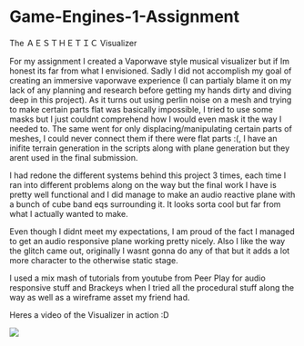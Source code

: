 # Game-Engines-1-Assignment


The ＡＥＳＴＨＥＴＩＣ Visualizer

For my assignment I created a Vaporwave style musical visualizer but if Im honest its far from what I envisioned.
Sadly I did not accomplish my goal of creating an immersive vaporwave experience (I can partialy blame it on my lack of any planning and research before getting my hands dirty and diving deep in this project). As it turns out using perlin noise on a mesh and trying to make certain parts flat was basically impossible, I tried to use some masks but I just couldnt comprehend how I would even mask it the way I needed to. The same went for only displacing/manipulating certain parts of meshes, I could never connect them if there were flat parts :(, I have an inifite terrain generation in the scripts along with plane generation but they arent used in the final submission.

I had redone the different systems behind this project 3 times, each time I ran into different problems along on the way but the final work I have is pretty well functional and I did manage to make an audio reactive plane with a bunch of cube band eqs surrounding it. It looks sorta cool but far from what I actually wanted to make.

Even though I didnt meet my expectations, I am proud of the fact I managed to get an audio responsive plane working pretty nicely. Also I like the way the glitch came out, originally I wasnt gonna do any of that but it adds a lot more character to the otherwise static stage.
 
 
I used a mix mash of tutorials from youtube from Peer Play for audio responsive stuff and Brackeys when I tried all the procedural stuff along the way as well as a wireframe asset my friend had.

Heres a video of the Visualizer in action :D

[![](http://img.youtube.com/vi/60YrR4d9kPo/0.jpg)](http://www.youtube.com/watch?v=60YrR4d9kPo "")

